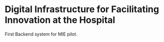 # Digital Infrastructure for Facilitating Innovation at the Hospital

First Backend system for MIE pilot. 

